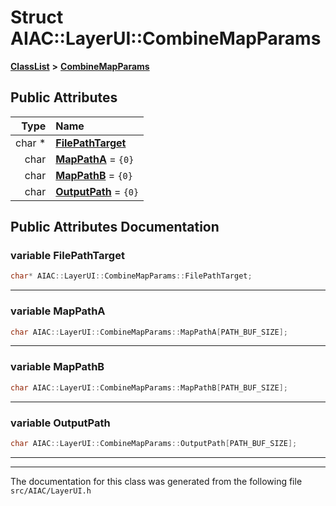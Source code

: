 

# Struct AIAC::LayerUI::CombineMapParams



[**ClassList**](annotated.md) **>** [**CombineMapParams**](structAIAC_1_1LayerUI_1_1CombineMapParams.md)


























## Public Attributes

| Type | Name |
| ---: | :--- |
|  char \* | [**FilePathTarget**](#variable-filepathtarget)  <br> |
|  char | [**MapPathA**](#variable-mappatha)   = `{0}`<br> |
|  char | [**MapPathB**](#variable-mappathb)   = `{0}`<br> |
|  char | [**OutputPath**](#variable-outputpath)   = `{0}`<br> |












































## Public Attributes Documentation




### variable FilePathTarget 

```C++
char* AIAC::LayerUI::CombineMapParams::FilePathTarget;
```




<hr>



### variable MapPathA 

```C++
char AIAC::LayerUI::CombineMapParams::MapPathA[PATH_BUF_SIZE];
```




<hr>



### variable MapPathB 

```C++
char AIAC::LayerUI::CombineMapParams::MapPathB[PATH_BUF_SIZE];
```




<hr>



### variable OutputPath 

```C++
char AIAC::LayerUI::CombineMapParams::OutputPath[PATH_BUF_SIZE];
```




<hr>

------------------------------
The documentation for this class was generated from the following file `src/AIAC/LayerUI.h`

